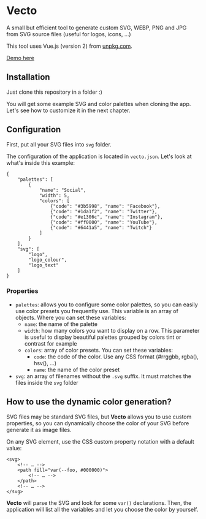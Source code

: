 # Vecto

A small but efficient tool to generate custom SVG, WEBP, PNG and JPG from SVG source files (useful for logos, icons, …)

This tool uses Vue.js (version 2) from [unpkg.com](https://unpkg.com/vue).

[Demo here](https://intranet.spicevent.com/services/vecto)

## Installation

Just clone this repository in a folder :)

You will get some example SVG and color palettes when cloning the app. Let's see how to customize it in the next chapter.

## Configuration

First, put all your SVG files into `svg` folder.

The configuration of the application is located in `vecto.json`. Let's look at what's inside this example:

```
{
	"palettes": [
		{
			"name": "Social",
			"width": 5,
			"colors": [
				{"code": "#3b5998", "name": "Facebook"},
				{"code": "#1da1f2", "name": "Twitter"},
				{"code": "#e1306c", "name": "Instagram"},
				{"code": "#ff0000", "name": "YouTube"},
				{"code": "#6441a5", "name": "Twitch"}
			]
		}
	],
	"svg": [
		"logo",
		"logo_colour",
		"logo_text"
	]
}
```

### Properties

* `palettes`: allows you to configure some color palettes, so you can easily use color presets you frequently use. This variable is an array of objects. Where you can set these variables:
	* `name`: the name of the palette
	* `width`: how many colors you want to display on a row. This parameter is useful to display beautiful palettes grouped by colors tint or contrast for example
	* `colors`: array of color presets. You can set these variables:
		* `code`: the code of the color. Use any CSS format (#rrggbb, rgba(), hsv(), …)
		* `name`: the name of the color preset
* `svg`: an array of filenames without the `.svg` suffix. It must matches the files inside the `svg` folder

## How to use the dynamic color generation?

SVG files may be standard SVG files, but **Vecto** allows you to use custom properties, so you can dynamically choose the color of your SVG before generate it as image files.

On any SVG element, use the CSS custom property notation with a default value:
```
<svg>
	<!-- … -->
	<path fill="var(--foo, #000000)">
		<!-- … -->
	</path>
	<!-- … -->
</svg>
```

**Vecto** will parse the SVG and look for some `var()` declarations. Then, the application will list all the variables and let you choose the color by yourself.
